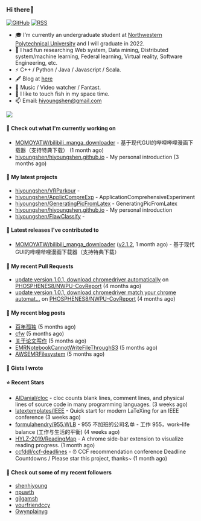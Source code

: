 ### Hi there👋
[![GitHub](https://img.shields.io/badge/dynamic/json?logo=github&label=GitHub&labelColor=495867&color=495867&query=%24.data.totalSubs&url=https%3A%2F%2Fapi.spencerwoo.com%2Fsubstats%2F%3Fsource%3Dgithub%26queryKey%3Dhayschan&style=flat-square)](https://github.com/hiyoungshen)
[![RSS](https://img.shields.io/badge/dynamic/json?logo=rss&logoColor=white&label=RSS&labelColor=95B8D1&color=95B8D1&query=%24.data.totalSubs&url=https%3A%2F%2Fapi.spencerwoo.com%2Fsubstats%2F%3Fsource%3Dfeedly%257Cinoreader%257CfeedsPub%26queryKey%3Dhttps://haysc.tech/feed.xml&style=flat-square)](https://hiyoungshen.github.io/)

- 🎓 I’m currently an undergraduate student at [Northwestern Polytechnical University](https://www.nwpu.edu.cn/) and I will graduate in 2022. 
- 🌱 I had fun researching Web system, Data mining, Distributed system/machine learning, Federal learning, Virtual reality, Software Engineering, etc.
- ⚡ C++ / Python / Java / Javascript / Scala.
- 🖋 Blog at [here](https://hiyoungshen.github.io/)
- 🏃 Music / Video watcher / Fantast. 
- 🤔 I like to touch fish in my space time.
- 📫 Email: [hiyoungshen@gmail.com](mailto:hiyoungshen@gmail.com)

<img align="center" src="https://github-readme-stats.vercel.app/api?username=hiyoungshen&show_icons=true&icon_color=CE1D2D&text_color=718096&bg_color=ffffff&hide_title=true" />

#### 👷 Check out what I'm currently working on

- [MOMOYATW/bilibili_manga_downloader](https://github.com/MOMOYATW/bilibili_manga_downloader) - 基于现代GUI的哔哩哔哩漫画下载器（支持特典下载） (1 month ago)
- [hiyoungshen/hiyoungshen.github.io](https://github.com/hiyoungshen/hiyoungshen.github.io) - My personal introduction (3 months ago)

#### 🌱 My latest projects

- [hiyoungshen/VRParkour](https://github.com/hiyoungshen/VRParkour) - 
- [hiyoungshen/ApplicCompreExp](https://github.com/hiyoungshen/ApplicCompreExp) - ApplicationComprehensiveExperiment
- [hiyoungshen/GeneratingPicFromLatex](https://github.com/hiyoungshen/GeneratingPicFromLatex) - GeneratingPicFromLatex
- [hiyoungshen/hiyoungshen.github.io](https://github.com/hiyoungshen/hiyoungshen.github.io) - My personal introduction
- [hiyoungshen/FlawClassify](https://github.com/hiyoungshen/FlawClassify) - 

#### 🔭 Latest releases I've contributed to

- [MOMOYATW/bilibili_manga_downloader](https://github.com/MOMOYATW/bilibili_manga_downloader) ([v2.1.2](https://github.com/MOMOYATW/bilibili_manga_downloader/releases/tag/v2.1.2), 1 month ago) - 基于现代GUI的哔哩哔哩漫画下载器（支持特典下载）

#### 🔨 My recent Pull Requests

- [update version 1.0.1, download chromedriver automatically](https://github.com/PHOSPHENES8/NWPU-CovReport/pull/2) on [PHOSPHENES8/NWPU-CovReport](https://github.com/PHOSPHENES8/NWPU-CovReport) (4 months ago)
- [update version 1.0.1, download chromedriver match your chrome automat…](https://github.com/PHOSPHENES8/NWPU-CovReport/pull/1) on [PHOSPHENES8/NWPU-CovReport](https://github.com/PHOSPHENES8/NWPU-CovReport) (4 months ago)

#### 📜 My recent blog posts

- [百年孤独](https://hiyoungshen.github.io/2022/02/05/bai-nian-gu-du/) (5 months ago)
- [cfw](https://hiyoungshen.github.io/2022/01/30/cfw/) (5 months ago)
- [关于论文写作](https://hiyoungshen.github.io/2022/01/25/guan-yu-lun-wen-xie-zuo/) (5 months ago)
- [EMRNotebookCannotWriteFileThroughS3](https://hiyoungshen.github.io/2022/01/25/emrnotebookcannotwritefilethroughs3/) (5 months ago)
- [AWSEMRFilesystem](https://hiyoungshen.github.io/2022/01/25/awsemrfilesystem/) (5 months ago)

#### 📓 Gists I wrote


#### ⭐ Recent Stars

- [AlDanial/cloc](https://github.com/AlDanial/cloc) - cloc counts blank lines, comment lines, and physical lines of source code in many programming languages. (3 weeks ago)
- [latextemplates/IEEE](https://github.com/latextemplates/IEEE) - Quick start for modern LaTeXing for an IEEE conference (3 weeks ago)
- [formulahendry/955.WLB](https://github.com/formulahendry/955.WLB) - 955 不加班的公司名单 - 工作 955，work–life balance (工作与生活的平衡) (4 weeks ago)
- [HYLZ-2019/ReadingMap](https://github.com/HYLZ-2019/ReadingMap) - A chrome side-bar extension to visualize reading progress. (1 month ago)
- [ccfddl/ccf-deadlines](https://github.com/ccfddl/ccf-deadlines) - ⏰ CCF recommendation conference Deadline Countdowns / Please star this project, thanks~ (1 month ago)

#### 👯 Check out some of my recent followers

- [shenhiyoung](https://github.com/shenhiyoung)
- [npuwth](https://github.com/npuwth)
- [gilgamsh](https://github.com/gilgamsh)
- [yourfriendccy](https://github.com/yourfriendccy)
- [Gwynplainyg](https://github.com/Gwynplainyg)


